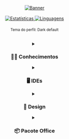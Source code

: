 <div align="center">
<a href="https://linktr.ee/pedroonietoo"/>
<img alt="Banner" height="250em" src="https://user-images.githubusercontent.com/102625628/199255955-61f18498-8681-4255-b0f7-5e1e3ee31eff.gif"/>
</a>

<br>
<br>

<a href="https://linktr.ee/pedroonietoo"/>
<img height="190em" alt="Estatísticas" src="https://github-readme-stats.vercel.app/api?username=Pedroo-Nietoo&show_icons=true&count_private=true&include_all_commits&title_color=FFFFFF&text_color=FFFFFF&icon_color=FFFFFF&bg_color=DEG,266BC1,3377D1&hide_border=true&border_radius=10%&locale=pt-br&exclude_repo=Portfolio-SENAI"/>
  
<img height="190em" alt="Linguagens" src="https://github-readme-stats.vercel.app/api/top-langs/?username=Pedroo-Nietoo&theme=dracula&custom_title=Minhas%20linguagens!&title_color=FFFFFF&text__color=FFFFFF&bg_color=DEG,3377D1,266BC1&hide_border=true&border_radius=10%&locale=pt-br&layout=compact&langs_count=8&hide=jupyter%20notebook&exclude_repo=Portfolio-SENAI"/>
</a>

<br>

<sub>Tema do perfil: Dark default</sub>
</div>

##



<div align="center">
<details>
  <summary>
    <h3>👨‍💻 Conhecimentos </h3>
  </summary>
  <p>Estudando</p>
    <div style="display: block">
      <img alt="Java" height="80" width="80" src="https://github.com/devicons/devicon/blob/master/icons/java/java-original.svg"/>
      <br>
      <br>
      <img alt="HTML" height="40" width="50" src="https://raw.githubusercontent.com/devicons/devicon/master/icons/html5/html5-original.svg"/>
      <img alt="CSS" height="40" width="50" src="https://raw.githubusercontent.com/devicons/devicon/master/icons/css3/css3-original.svg"/>
      <img alt="JavaScript" height="40" width="50" src="https://raw.githubusercontent.com/devicons/devicon/master/icons/javascript/javascript-plain.svg"/>
      <img alt="Python" height="40" width="50" src="https://raw.githubusercontent.com/devicons/devicon/master/icons/python/python-original.svg"/>
      <img alt="Arduino" height="40" width="50" src="https://github.com/devicons/devicon/blob/master/icons/arduino/arduino-original.svg"/>
      <img alt="Bash" height="40" width="50" src="https://github.com/devicons/devicon/blob/master/icons/bash/bash-original.svg"/>
    </div>
</details>

  
  
<details>
  <summary>
    <h3>🖥 IDEs </h3>
  </summary>
  <div style="display: block">
      <a href="https://colab.research.google.com"/>
      <img height="30em" alt="Google Colab" src="https://img.shields.io/badge/Google%20Colab-F9AB00?style=for-the-badge&logo=googlecolab&color=0D1117"/>
      </a>
      <a href="https://netbeans.apache.org/">
      <img height="30em" alt="NetBeans" src="https://img.shields.io/badge/NetBeans%208.2-0D1117?style=for-the-badge&logo=apache%20netbeans%20IDE&logoColor=1B6AC6/">         </a>
      <a href="https://code.visualstudio.com/">
      <img height="30em" alt="Visual Studio Code" src="https://img.shields.io/badge/Visual%20Studio%20Code-0D1117.svg?style=for-the-badge&logo=visual-studio-code&logoColor=0078D7"/>         </a>
      <a href="https://www.arduino.cc/">
      <img height="30em" alt="Arduino" src="https://img.shields.io/badge/Arduino-0D1117?style=for-the-badge&logo=arduino&logoColor=00979D"/>
      </a>
  </div>
</details>



<details>
  <summary>
    <h3> 🌺 Design </h3>
  </summary>
  <div style="display: block">
      <a href="https://www.figma.com/">
      <img height="30em" alt="Figma" src="https://img.shields.io/badge/figma-0D1117.svg?style=for-the-badge&logo=figma&logoColor=23F24E1E"/>
      </a>
      <a href="https://www.canva.com/">
      <img height="30em" alt="Canva" src="https://img.shields.io/badge/Canva-0D1117.svg?style=for-the-badge&logo=Canva&logoColor=2300C4CC"/>
      </a>
  </div>
</details>



<details>
  <summary>
    <h3> 📦 Pacote Office </h3>
  </summary>
  <div style="display: block">
      <a href="https://www.office.com/">
      <img height="30em" alt="PowerPoint" src="https://img.shields.io/badge/PowerPoint-0D1117?style=for-the-badge&logo=microsoft-powerpoint&logoColor=B7472A"/>
      </a>
      <a href="https://www.office.com/">
      <img height="30em" alt="Excel" src="https://img.shields.io/badge/Excel-0D1117?style=for-the-badge&logo=microsoft-excel&logoColor=217346"/>
      </a>
      <a href="https://www.office.com/">
      <img height="30em" alt="Word" src="https://img.shields.io/badge/Word-0D1117?style=for-the-badge&logo=microsoft-word&logoColor=2B579A"/>
      </a>
  </div>
</details>
</div>
